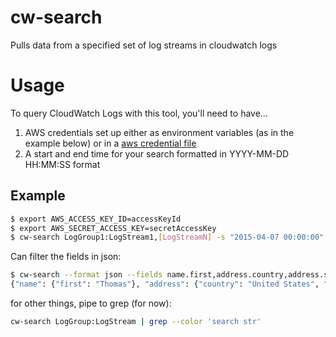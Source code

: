 # cw-search
Pulls data from a specified set of log streams in cloudwatch logs

# Usage

To query CloudWatch Logs with this tool, you'll need to have...

1. AWS credentials set up either as environment variables (as in the example below) or in a [aws credential file](http://docs.aws.amazon.com/cli/latest/userguide/cli-chap-getting-started.html#cli-config-files)
2. A start and end time for your search formatted in YYYY-MM-DD HH:MM:SS format

## Example

```sh
$ export AWS_ACCESS_KEY_ID=accessKeyId
$ export AWS_SECRET_ACCESS_KEY=secretAccessKey
$ cw-search LogGroup1:LogStream1,[LogStreamN] -s "2015-04-07 00:00:00" -e "2015-04-07 23:59:59"
```

Can filter the fields in json:
```sh
$ cw-search --format json --fields name.first,address.country,address.state LogGroup:LogStream
{"name": {"first": "Thomas"}, "address": {"country": "United States", "state": "NC"}}
```

for other things, pipe to grep (for now):

```sh
cw-search LogGroup:LogStream | grep --color 'search str'
```
